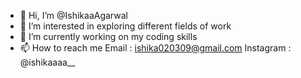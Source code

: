 - 👋 Hi, I’m @IshikaaAgarwal
- 👀 I’m interested in exploring different fields of work
- 🌱 I’m currently working on my coding skills
- 📫 How to reach me 
      Email : ishika020309@gmail.com
      Instagram : @ishikaaaa__ 

<!---
IshikaaAgarwal/IshikaaAgarwal is a ✨ special ✨ repository because its `README.md` (this file) appears on your GitHub profile.
You can click the Preview link to take a look at your changes.
--->
